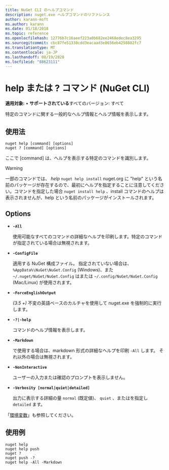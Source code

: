 ```yaml
---
title: NuGet CLI のヘルプコマンド
description: nuget.exe ヘルプコマンドのリファレンス
author: karann-msft
ms.author: karann
ms.date: 01/18/2018
ms.topic: reference
ms.openlocfilehash: 12776b7c16aeef223a0b682ee2468edec8ea3295
ms.sourcegitcommit: cbc87fe51330cdd3eacaad3e8656eb4258882fc7
ms.translationtype: MT
ms.contentlocale: ja-JP
ms.lasthandoff: 08/19/2020
ms.locfileid: "88623111"
---
```

# <a name="help-or--command-nuget-cli"></a>help または ? コマンド (NuGet CLI)

**適用対象:** &bullet; **サポートされている**すべてのバージョン: すべて

特定のコマンドに関する一般的なヘルプ情報とヘルプ情報を表示します。

## <a name="usage"></a>使用法

```cli
nuget help [command] [options]
nuget ? [command] [options]
```

ここで [command] は、ヘルプを表示する特定のコマンドを識別します。

> [!Warning]
> 一部のコマンドでは、 *help* `nuget help install` nuget.org に "help" という名前のパッケージが存在するので、最初にヘルプを指定することに注意してください。コマンドを指定した場合 `nuget install help` 、install コマンドのヘルプは表示されませんが、help という名前のパッケージがインストールされます。

## <a name="options"></a>Options

- **`-All`**

  使用可能なすべてのコマンドの詳細なヘルプを印刷します。特定のコマンドが指定されている場合は無視されます。

- **`-ConfigFile`**

  適用する NuGet 構成ファイル。 指定されていない場合は、 `%AppData%\NuGet\NuGet.Config` (Windows)、また `~/.nuget/NuGet/NuGet.Config` はまたは `~/.config/NuGet/NuGet.Config` (Mac/Linux) が使用されます。

- **`-ForceEnglishOutput`**

  *(3.5 +)* 不変の英語ベースのカルチャを使用して nuget.exe を強制的に実行します。

- **`-?|-help`**

  コマンドのヘルプ情報を表示します。

- **`-Markdown`**

  で使用する場合は、markdown 形式の詳細なヘルプを印刷 `-All` します。 それ以外の場合は無視されます。

- **`-NonInteractive`**

  ユーザーの入力または確認のプロンプトを表示しません。

- **`-Verbosity [normal|quiet|detailed]`**

  出力に表示する詳細の量 `normal` (既定値)、 `quiet` 、またはを指定し `detailed` ます。

「[環境変数](cli-ref-environment-variables.md)」も参照してください。

## <a name="examples"></a>使用例

```cli
nuget help
nuget help push
nuget ?
nuget push -?
nuget help -All -Markdown
```
